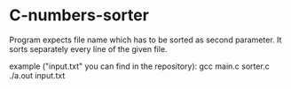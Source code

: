 # C-numbers-sorter
Program expects file name which has to be sorted as second parameter.
It sorts separately every line of the given file.

example ("input.txt" you can find in the repository):
gcc main.c sorter.c
./a.out input.txt
